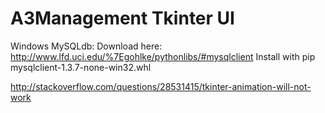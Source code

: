 # A3Management Tkinter UI


Windows MySQLdb: Download here: http://www.lfd.uci.edu/%7Egohlke/pythonlibs/#mysqlclient Install with pip mysqlclient-1.3.7-none-win32.whl

http://stackoverflow.com/questions/28531415/tkinter-animation-will-not-work